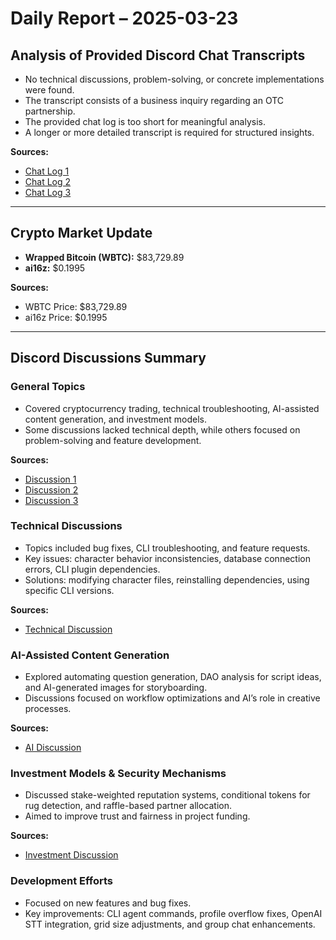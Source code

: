 # Daily Report – 2025-03-23

## Analysis of Provided Discord Chat Transcripts

- No technical discussions, problem-solving, or concrete implementations were found.
- The transcript consists of a business inquiry regarding an OTC partnership.
- The provided chat log is too short for meaningful analysis.
- A longer or more detailed transcript is required for structured insights.

**Sources:**
- [Chat Log 1](https://discord.com/channels/1253563208833433701/1300756641406521416)
- [Chat Log 2](https://discord.com/channels/1253563208833433701/1308149076893630555)
- [Chat Log 3](https://discord.com/channels/1253563208833433701/1326603270893867064)

---

## Crypto Market Update

- **Wrapped Bitcoin (WBTC):** $83,729.89  
- **ai16z:** $0.1995  

**Sources:**
- WBTC Price: $83,729.89  
- ai16z Price: $0.1995  

---

## Discord Discussions Summary

### General Topics
- Covered cryptocurrency trading, technical troubleshooting, AI-assisted content generation, and investment models.
- Some discussions lacked technical depth, while others focused on problem-solving and feature development.

**Sources:**
- [Discussion 1](https://discord.com/channels/1253563208833433701/1299989396874854440)
- [Discussion 2](https://discord.com/channels/1253563208833433701/1300756641406521416)
- [Discussion 3](https://discord.com/channels/1253563208833433701/1308149076893630555)

### Technical Discussions
- Topics included bug fixes, CLI troubleshooting, and feature requests.
- Key issues: character behavior inconsistencies, database connection errors, CLI plugin dependencies.
- Solutions: modifying character files, reinstalling dependencies, using specific CLI versions.

**Sources:**
- [Technical Discussion](https://discord.com/channels/1253563208833433701/1300025221834739744)

### AI-Assisted Content Generation
- Explored automating question generation, DAO analysis for script ideas, and AI-generated images for storyboarding.
- Discussions focused on workflow optimizations and AI’s role in creative processes.

**Sources:**
- [AI Discussion](https://discord.com/channels/1253563208833433701/1328592959444095038)

### Investment Models & Security Mechanisms
- Discussed stake-weighted reputation systems, conditional tokens for rug detection, and raffle-based partner allocation.
- Aimed to improve trust and fairness in project funding.

**Sources:**
- [Investment Discussion](https://discord.com/channels/1253563208833433701/1301363808421543988)

### Development Efforts
- Focused on new features and bug fixes.
- Key improvements: CLI agent commands, profile overflow fixes, OpenAI STT integration, grid size adjustments, and group chat enhancements.
